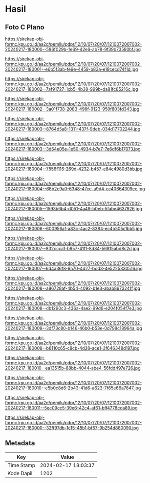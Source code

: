 # Hasil

## Foto C Plano

https://sirekap-obj-formc.kpu.go.id/aa2d/pemilu/pdpr/12/10/07/20/07/1210072007002-20240217-180000--586f029b-1e69-42e6-ab78-9f39b73580bf.jpg

https://sirekap-obj-formc.kpu.go.id/aa2d/pemilu/pdpr/12/10/07/20/07/1210072007002-20240217-180001--e6b5f3ab-fe9e-4459-b83a-e18cecd74f1d.jpg

https://sirekap-obj-formc.kpu.go.id/aa2d/pemilu/pdpr/12/10/07/20/07/1210072007002-20240217-180002--7af91727-1cb5-4b38-999b-da81fc85216c.jpg

https://sirekap-obj-formc.kpu.go.id/aa2d/pemilu/pdpr/12/10/07/20/07/1210072007002-20240217-180002--3a01f738-2083-496f-9123-950f803fd343.jpg

https://sirekap-obj-formc.kpu.go.id/aa2d/pemilu/pdpr/12/10/07/20/07/1210072007002-20240217-180003--8764d5a8-1311-437f-9deb-034d17702244.jpg

https://sirekap-obj-formc.kpu.go.id/aa2d/pemilu/pdpr/12/10/07/20/07/1210072007002-20240217-180003--3d54e05e-1e50-4934-b7e7-7e6df6b17073.jpg

https://sirekap-obj-formc.kpu.go.id/aa2d/pemilu/pdpr/12/10/07/20/07/1210072007002-20240217-180004--7556f116-269d-4232-b457-e84c4980d3bb.jpg

https://sirekap-obj-formc.kpu.go.id/aa2d/pemilu/pdpr/12/10/07/20/07/1210072007002-20240217-180004--66b2e9a0-6348-47ce-a9d4-cc40664309ee.jpg

https://sirekap-obj-formc.kpu.go.id/aa2d/pemilu/pdpr/12/10/07/20/07/1210072007002-20240217-180005--1593b6b4-d051-4a49-b0eb-5fabe4637926.jpg

https://sirekap-obj-formc.kpu.go.id/aa2d/pemilu/pdpr/12/10/07/20/07/1210072007002-20240217-180006--600956af-a83c-4ac2-8384-ec4b505c1bb5.jpg

https://sirekap-obj-formc.kpu.go.id/aa2d/pemilu/pdpr/12/10/07/20/07/1210072007002-20240217-180007--832ccca1-b657-41f1-8d84-56815abd8c2d.jpg

https://sirekap-obj-formc.kpu.go.id/aa2d/pemilu/pdpr/12/10/07/20/07/1210072007002-20240217-180007--6d4a36f8-9a70-4d27-bdd3-4e5225330516.jpg

https://sirekap-obj-formc.kpu.go.id/aa2d/pemilu/pdpr/12/10/07/20/07/1210072007002-20240217-180008--a86728af-4b54-4092-b1e3-abab8973241f.jpg

https://sirekap-obj-formc.kpu.go.id/aa2d/pemilu/pdpr/12/10/07/20/07/1210072007002-20240217-180008--db1290c3-436a-4ae2-99d6-e204f054f7e3.jpg

https://sirekap-obj-formc.kpu.go.id/aa2d/pemilu/pdpr/12/10/07/20/07/1210072007002-20240217-180009--3df73c80-b146-46b0-b53e-0d798c18964a.jpg

https://sirekap-obj-formc.kpu.go.id/aa2d/pemilu/pdpr/12/10/07/20/07/1210072007002-20240217-180009--b8110c65-c8cb-4d38-ace1-3f646348d197.jpg

https://sirekap-obj-formc.kpu.go.id/aa2d/pemilu/pdpr/12/10/07/20/07/1210072007002-20240217-180010--ea13515b-88bb-4044-abe4-56fdd497e726.jpg

https://sirekap-obj-formc.kpu.go.id/aa2d/pemilu/pdpr/12/10/07/20/07/1210072007002-20240217-180010--e5b0c8d6-2b43-41d6-a623-7f65e66a7847.jpg

https://sirekap-obj-formc.kpu.go.id/aa2d/pemilu/pdpr/12/10/07/20/07/1210072007002-20240217-180011--5ec09cc5-39e6-42c4-af61-bff4778cda89.jpg

https://sirekap-obj-formc.kpu.go.id/aa2d/pemilu/pdpr/12/10/07/20/07/1210072007002-20240217-180000--32ff97db-1c15-48b1-bf57-9b254d880090.jpg


## Metadata

| Key        | Value               |
| ---------- | ------------------- |
| Time Stamp | 2024-02-17 18:03:37 |
| Kode Dapil | 1202                |




